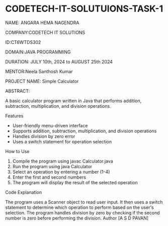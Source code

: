 # CODETECH-IT-SOLUTUIONS-TASK-1
NAME: ANGARA HEMA NAGENDRA

COMPANY:CODETECH IT SOLUTIONS

ID:CT6WTDS302

DOMAIN:JAVA PROGRAMMING

DURATION: JULY 10th, 2024 to AUGUST 25th 2024

MENTOR:Neela Santhosh Kumar

PROJECT NAME:
Simple Calculator

ABSTRACT:

A basic calculator program written in Java that performs addition, subtraction, multiplication, and division operations.

Features

- User-friendly menu-driven interface
- Supports addition, subtraction, multiplication, and division operations
- Handles division by zero error
- Uses a switch statement for operation selection

How to Use

1. Compile the program using javac Calculator.java
2. Run the program using java Calculator
3. Select an operation by entering a number (1-4)
4. Enter the first and second numbers
5. The program will display the result of the selected operation

Code Explanation

The program uses a Scanner object to read user input. It then uses a switch statement to determine which operation to perform based on the user's selection. The program handles division by zero by checking if the second number is zero before performing the division.
Author
[A S D PAVAN]
